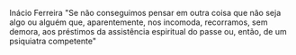 Inácio Ferreira
"Se não conseguimos pensar em outra coisa que não seja algo ou alguém que, aparentemente, nos incomoda, recorramos, sem demora, aos préstimos da assistência espiritual do passe ou, então, de um psiquiatra competente"
